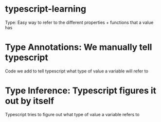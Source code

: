 # typescript-learning

Type: Easy way to refer to the different properties + functions that a value has

# Type Annotations: We manually tell typescript

Code we add to tell typescript what type of value a variable will refer to

# Type Inference: Typescript figures it out by itself

Typescript tries to figure out what type of value a variable refers to
